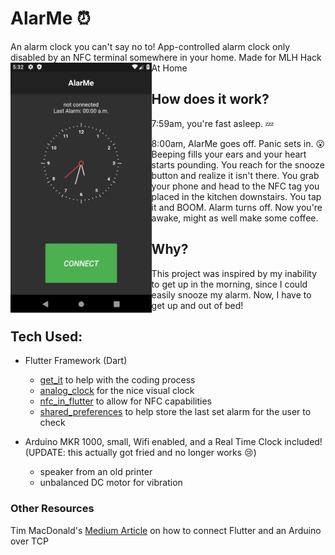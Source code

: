 # AlarMe ⏰
An alarm clock you can't say no to! App-controlled alarm clock only disabled by an NFC terminal somewhere in your home. Made for MLH Hack At Home
<img align="center" height="400px" src="./doc/screenshot.jpg" style="float: left; margin: 0 auto;"/>

## How does it work?
7:59am, you're fast asleep. 💤

8:00am, AlarMe goes off. Panic sets in. 😮
Beeping fills your ears and your heart starts pounding. You reach for the snooze button and realize it isn't there. You grab your phone and head to the NFC tag you placed in the kitchen downstairs. You tap it and BOOM. Alarm turns off. Now you're awake, might as well make some coffee.

## Why?
This project was inspired by my inability to get up in the morning, since I could easily snooze my alarm. Now, I have to get up and out of bed!

## Tech Used:
- Flutter Framework (Dart)
  - [get_it](https://pub.dev/packages/get_it) to help with the coding process
  - [analog_clock](https://pub.dev/packages/analog_clock) for the nice visual clock 
  - [nfc_in_flutter](https://pub.dev/packages/nfc_in_flutter) to allow for NFC capabilities
  - [shared_preferences](https://pub.dev/packages/shared_preferences) to help store the last set alarm for the user to check
  
- Arduino MKR 1000, small, Wifi enabled, and a Real Time Clock included! (UPDATE: this actually got fried and no longer works 😢)
  - speaker from an old printer
  - unbalanced DC motor for vibration
  
  
  
### Other Resources
Tim MacDonald's [Medium Article](https://medium.com/@TimMcDon4ld/using-flutter-and-arduino-to-control-appliances-b8fcd61b220) on how to connect Flutter and an Arduino over TCP

  